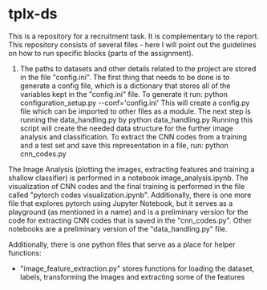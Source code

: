 # tplx-ds
This is a repository for a recruitment task. It is complementary to the report. 
This repository consists of several files - here I will point out the guidelines on how to run specific blocks (parts of the assignment).
1. The paths to datasets and other details related to the project are stored in the file "config.ini". The first thing that needs to be done is to generate a config file, which is a dictionary that stores all of the variables kept in the "config.ini" file. 
To generate it run:
	python configuration_setup.py --conf='config.ini'
This will create a config.py file which can be imported to other files as a module.
The next step is running the data_handling.py by
	python data_handling.py
Running this script will create the needed data structure for the further image analysis and classification. 
To extract the CNN codes from a training and a test set and save this representation in a file, run:
	python cnn_codes.py

The Image Analysis (plotting the images, extracting features and training a shallow classifier) is performed in a notebook image_analysis.ipynb.
The visualization of CNN codes and the final training is performed in the file called "pytorch codes visualization.ipynb". Additionally, there is one more file that explores pytorch using Jupyter Notebook, but it serves as a playground (as mentioned in a name) and is a preliminary version for the code for extracting CNN codes that is saved in the "cnn_codes.py". 
Other notebooks are a preliminary version of the "data_handling.py" file.

Additionally, there is one python files that serve as a place for helper functions:
- "image_feature_extraction.py" stores functions for loading the dataset, labels, transforming the images and extracting some of the features

